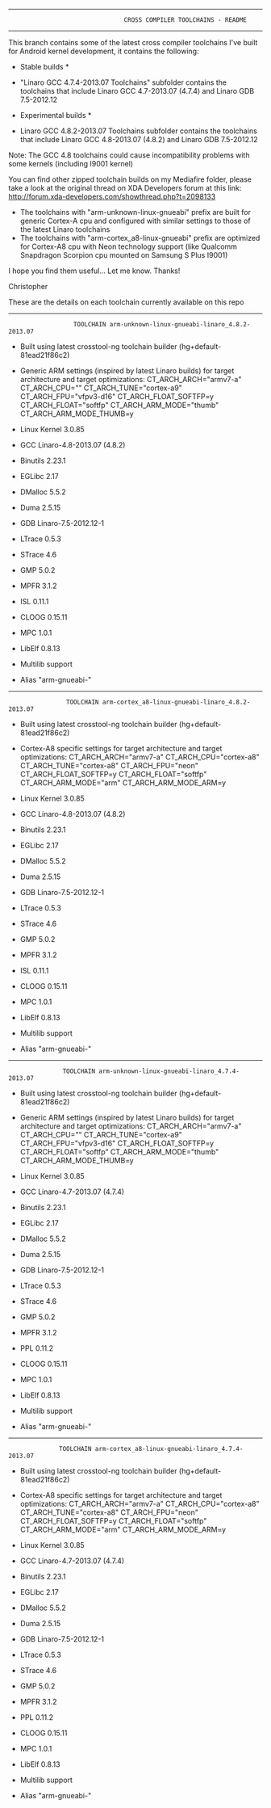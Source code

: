 ___________________________________________________________________________________________________________

                                    CROSS COMPILER TOOLCHAINS - README
___________________________________________________________________________________________________________


This branch contains some of the latest cross compiler toolchains I've built for Android kernel development,
it contains the following:

* Stable builds *
- "Linaro GCC 4.7.4-2013.07 Toolchains" subfolder contains the toolchains that include Linaro GCC 4.7-2013.07 (4.7.4)
  and Linaro GDB 7.5-2012.12

* Experimental builds *
- Linaro GCC 4.8.2-2013.07 Toolchains subfolder contains the toolchains that include Linaro GCC 4.8-2013.07 (4.8.2)
  and Linaro GDB 7.5-2012.12

Note: The GCC 4.8 toolchains could cause incompatibility problems with some kernels (including I9001 kernel)


You can find other zipped toolchain builds on my Mediafire folder, please take a look at the original thread on
XDA Developers forum at this link:
       http://forum.xda-developers.com/showthread.php?t=2098133


- The toolchains with "arm-unknown-linux-gnueabi" prefix are built for generic Cortex-A cpu and configured with
similar settings to those of the latest Linaro toolchains
- The toolchains with "arm-cortex_a8-linux-gnueabi" prefix are optimized for Cortex-A8 cpu with Neon technology
support (like Qualcomm Snapdragon Scorpion cpu mounted on Samsung S Plus I9001)

I hope you find them useful...
Let me know.
Thanks!

Christopher


These are the details on each toolchain currently available on this repo


___________________________________________________________________________________________________________

                      TOOLCHAIN arm-unknown-linux-gnueabi-linaro_4.8.2-2013.07

- Built using latest crosstool-ng toolchain builder (hg+default-81ead21f86c2)
- Generic ARM settings (inspired by latest Linaro builds) for target architecture and target optimizations:
    CT_ARCH_ARCH="armv7-a"
    CT_ARCH_CPU=""
    CT_ARCH_TUNE="cortex-a9"
    CT_ARCH_FPU="vfpv3-d16"
    CT_ARCH_FLOAT_SOFTFP=y
    CT_ARCH_FLOAT="softfp"
    CT_ARCH_ARM_MODE="thumb"
    CT_ARCH_ARM_MODE_THUMB=y

- Linux Kernel 3.0.85
- GCC Linaro-4.8-2013.07 (4.8.2)
- Binutils 2.23.1
- EGLibc 2.17
- DMalloc 5.5.2
- Duma 2.5.15
- GDB Linaro-7.5-2012.12-1
- LTrace 0.5.3
- STrace 4.6
- GMP 5.0.2
- MPFR 3.1.2
- ISL 0.11.1
- CLOOG 0.15.11
- MPC 1.0.1
- LibElf 0.8.13
- Multilib support
- Alias "arm-gnueabi-"

___________________________________________________________________________________________________________

                    TOOLCHAIN arm-cortex_a8-linux-gnueabi-linaro_4.8.2-2013.07

- Built using latest crosstool-ng toolchain builder (hg+default-81ead21f86c2)
- Cortex-A8 specific settings for target architecture and target optimizations:
    CT_ARCH_ARCH="armv7-a"
    CT_ARCH_CPU="cortex-a8"
    CT_ARCH_TUNE="cortex-a8"
    CT_ARCH_FPU="neon"
    CT_ARCH_FLOAT_SOFTFP=y
    CT_ARCH_FLOAT="softfp"
    CT_ARCH_ARM_MODE="arm"
    CT_ARCH_ARM_MODE_ARM=y

- Linux Kernel 3.0.85
- GCC Linaro-4.8-2013.07 (4.8.2)
- Binutils 2.23.1
- EGLibc 2.17
- DMalloc 5.5.2
- Duma 2.5.15
- GDB Linaro-7.5-2012.12-1
- LTrace 0.5.3
- STrace 4.6
- GMP 5.0.2
- MPFR 3.1.2
- ISL 0.11.1
- CLOOG 0.15.11
- MPC 1.0.1
- LibElf 0.8.13
- Multilib support
- Alias "arm-gnueabi-"

___________________________________________________________________________________________________________

                   TOOLCHAIN arm-unknown-linux-gnueabi-linaro_4.7.4-2013.07

- Built using latest crosstool-ng toolchain builder (hg+default-81ead21f86c2)
- Generic ARM settings (inspired by latest Linaro builds) for target architecture and target optimizations:
    CT_ARCH_ARCH="armv7-a"
    CT_ARCH_CPU=""
    CT_ARCH_TUNE="cortex-a9"
    CT_ARCH_FPU="vfpv3-d16"
    CT_ARCH_FLOAT_SOFTFP=y
    CT_ARCH_FLOAT="softfp"
    CT_ARCH_ARM_MODE="thumb"
    CT_ARCH_ARM_MODE_THUMB=y

- Linux Kernel 3.0.85
- GCC Linaro-4.7-2013.07 (4.7.4)
- Binutils 2.23.1
- EGLibc 2.17
- DMalloc 5.5.2
- Duma 2.5.15
- GDB Linaro-7.5-2012.12-1
- LTrace 0.5.3
- STrace 4.6
- GMP 5.0.2
- MPFR 3.1.2
- PPL 0.11.2
- CLOOG 0.15.11
- MPC 1.0.1
- LibElf 0.8.13
- Multilib support
- Alias "arm-gnueabi-"

___________________________________________________________________________________________________________

                  TOOLCHAIN arm-cortex_a8-linux-gnueabi-linaro_4.7.4-2013.07

- Built using latest crosstool-ng toolchain builder (hg+default-81ead21f86c2)
- Cortex-A8 specific settings for target architecture and target optimizations:
    CT_ARCH_ARCH="armv7-a"
    CT_ARCH_CPU="cortex-a8"
    CT_ARCH_TUNE="cortex-a8"
    CT_ARCH_FPU="neon"
    CT_ARCH_FLOAT_SOFTFP=y
    CT_ARCH_FLOAT="softfp"
    CT_ARCH_ARM_MODE="arm"
    CT_ARCH_ARM_MODE_ARM=y

- Linux Kernel 3.0.85
- GCC Linaro-4.7-2013.07 (4.7.4)
- Binutils 2.23.1
- EGLibc 2.17
- DMalloc 5.5.2
- Duma 2.5.15
- GDB Linaro-7.5-2012.12-1
- LTrace 0.5.3
- STrace 4.6
- GMP 5.0.2
- MPFR 3.1.2
- PPL 0.11.2
- CLOOG 0.15.11
- MPC 1.0.1
- LibElf 0.8.13
- Multilib support
- Alias "arm-gnueabi-"
